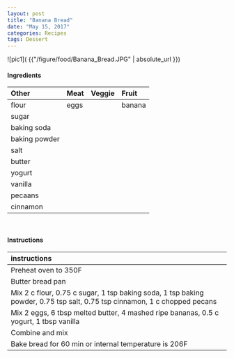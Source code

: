 ```yaml
---
layout: post
title: "Banana Bread"
date: "May 15, 2017"
categories: Recipes
tags: Dessert
---
```




![pic1]( {{"/figure/food/Banana_Bread.JPG" | absolute_url }})




#### Ingredients

<table class = "presenttab">
 <thead>
  <tr>
   <th style="text-align:left;"> Other </th>
   <th style="text-align:left;"> Meat </th>
   <th style="text-align:left;"> Veggie </th>
   <th style="text-align:left;"> Fruit </th>
  </tr>
 </thead>
<tbody>
  <tr>
   <td style="text-align:left;"> flour </td>
   <td style="text-align:left;"> eggs </td>
   <td style="text-align:left;">  </td>
   <td style="text-align:left;"> banana </td>
  </tr>
  <tr>
   <td style="text-align:left;"> sugar </td>
   <td style="text-align:left;">  </td>
   <td style="text-align:left;">  </td>
   <td style="text-align:left;">  </td>
  </tr>
  <tr>
   <td style="text-align:left;"> baking soda </td>
   <td style="text-align:left;">  </td>
   <td style="text-align:left;">  </td>
   <td style="text-align:left;">  </td>
  </tr>
  <tr>
   <td style="text-align:left;"> baking powder </td>
   <td style="text-align:left;">  </td>
   <td style="text-align:left;">  </td>
   <td style="text-align:left;">  </td>
  </tr>
  <tr>
   <td style="text-align:left;"> salt </td>
   <td style="text-align:left;">  </td>
   <td style="text-align:left;">  </td>
   <td style="text-align:left;">  </td>
  </tr>
  <tr>
   <td style="text-align:left;"> butter </td>
   <td style="text-align:left;">  </td>
   <td style="text-align:left;">  </td>
   <td style="text-align:left;">  </td>
  </tr>
  <tr>
   <td style="text-align:left;"> yogurt </td>
   <td style="text-align:left;">  </td>
   <td style="text-align:left;">  </td>
   <td style="text-align:left;">  </td>
  </tr>
  <tr>
   <td style="text-align:left;"> vanilla </td>
   <td style="text-align:left;">  </td>
   <td style="text-align:left;">  </td>
   <td style="text-align:left;">  </td>
  </tr>
  <tr>
   <td style="text-align:left;"> pecaans </td>
   <td style="text-align:left;">  </td>
   <td style="text-align:left;">  </td>
   <td style="text-align:left;">  </td>
  </tr>
  <tr>
   <td style="text-align:left;"> cinnamon </td>
   <td style="text-align:left;">  </td>
   <td style="text-align:left;">  </td>
   <td style="text-align:left;">  </td>
  </tr>
</tbody>
</table>

<br>

#### Instructions

<table class = "presenttabnoh">
 <thead>
  <tr>
   <th style="text-align:left;"> instructions </th>
  </tr>
 </thead>
<tbody>
  <tr>
   <td style="text-align:left;"> Preheat oven to 350F </td>
  </tr>
  <tr>
   <td style="text-align:left;"> Butter bread pan </td>
  </tr>
  <tr>
   <td style="text-align:left;"> Mix 2 c flour, 0.75 c sugar, 1 tsp baking soda, 1 tsp baking powder, 0.75 tsp salt, 0.75 tsp cinnamon, 1 c chopped pecans </td>
  </tr>
  <tr>
   <td style="text-align:left;"> Mix 2 eggs, 6 tbsp melted butter, 4 mashed ripe bananas, 0.5 c yogurt, 1 tbsp vanilla </td>
  </tr>
  <tr>
   <td style="text-align:left;"> Combine and mix </td>
  </tr>
  <tr>
   <td style="text-align:left;"> Bake bread for 60 min or internal temperature is 206F </td>
  </tr>
</tbody>
</table>

